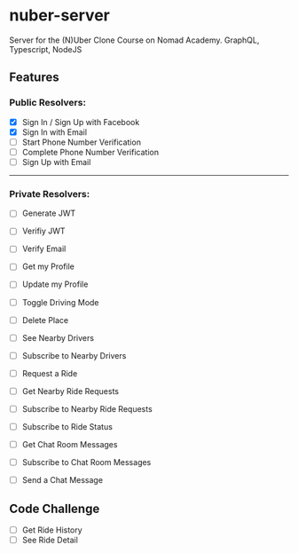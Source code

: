 # nuber-server

Server for the (N)Uber Clone Course on Nomad Academy. GraphQL, Typescript, NodeJS

## Features

### Public Resolvers:

- [X] Sign In / Sign Up with Facebook
- [x] Sign In with Email
- [ ] Start Phone Number Verification
- [ ] Complete Phone Number Verification
- [ ] Sign Up with Email

---

### Private Resolvers:
- [ ] Generate JWT
- [ ] Verifiy JWT
- [ ] Verify Email
- [ ] Get my Profile
- [ ] Update my Profile
- [ ] Toggle Driving Mode

- [ ] Delete Place
- [ ] See Nearby Drivers
- [ ] Subscribe to Nearby Drivers
- [ ] Request a Ride
- [ ] Get Nearby Ride Requests
- [ ] Subscribe to Nearby Ride Requests
- [ ] Subscribe to Ride Status
- [ ] Get Chat Room Messages
- [ ] Subscribe to Chat Room Messages
- [ ] Send a Chat Message

 ## Code Challenge

 - [ ] Get Ride History
- [ ] See Ride Detail